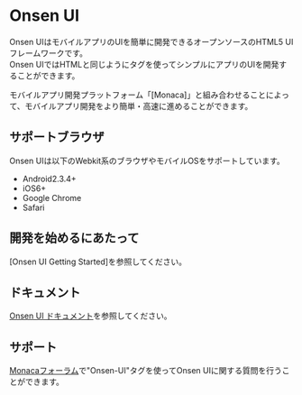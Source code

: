 Onsen UI
===
Onsen UIはモバイルアプリのUIを簡単に開発できるオープンソースのHTML5 UIフレームワークです。  
Onsen UIではHTMLと同じようにタグを使ってシンプルにアプリのUIを開発することができます。  

モバイルアプリ開発プラットフォーム「[Monaca]」と組み合わせることによって、モバイルアプリ開発をより簡単・高速に進めることができます。

## サポートブラウザ

Onsen UIは以下のWebkit系のブラウザやモバイルOSをサポートしています。

 * Android2.3.4+
 * iOS6+
 * Google Chrome
 * Safari

## 開発を始めるにあたって

[Onsen UI Getting Started]を参照してください。

## ドキュメント

[Onsen UI ドキュメント]を参照してください。

## サポート

[Monacaフォーラム]で"Onsen-UI"タグを使ってOnsen UIに関する質問を行うことができます。

[Onsen UI ドキュメント]:http://onsen.io/guide/overview.html
[Onsen UI Getting Started Page]:http://onsen.io/guide/getting_started.html
[Monacaフォーラム]:http://monaca.mobi/forum
[Monaca IDE]:http://monaca.mobi/
